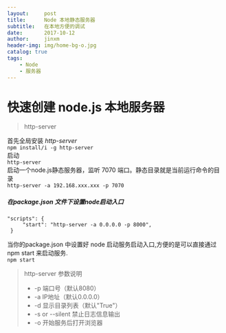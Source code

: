 ```yaml
---
layout:     post
title:      Node 本地静态服务器
subtitle:   在本地方便的调试
date:       2017-10-12
author:     jinxm
header-img: img/home-bg-o.jpg
catalog: true
tags:
    - Node
    - 服务器
---
```


# 快速创建 node.js 本地服务器
> http-server

首先全局安装 *http-server* <br>
`npm install/i -g http-server` <br>
启动 <br>
`http-server` <br>
启动一个node.js静态服务器，监听 7070 端口。静态目录就是当前运行命令的目录 <br>
`http-server -a 192.168.xxx.xxx -p 7070`

##### 在package.json 文件下设置node启动入口
```
"scripts": {
     "start": "http-server -a 0.0.0.0 -p 8000",
 }
```
当你的package.json 中设置好 node 启动服务启动入口,方便的是可以直接通过 npm start 来启动服务.<br>
`npm start`  <br>
> http-server 参数说明
> - -p 端口号（默认8080） 
> - -a IP地址（默认0.0.0.0） 
> - -d 显示目录列表（默认"True"） 
> - -s or --silent 禁止日志信息输出 
> - -o 开始服务后打开浏览器 
